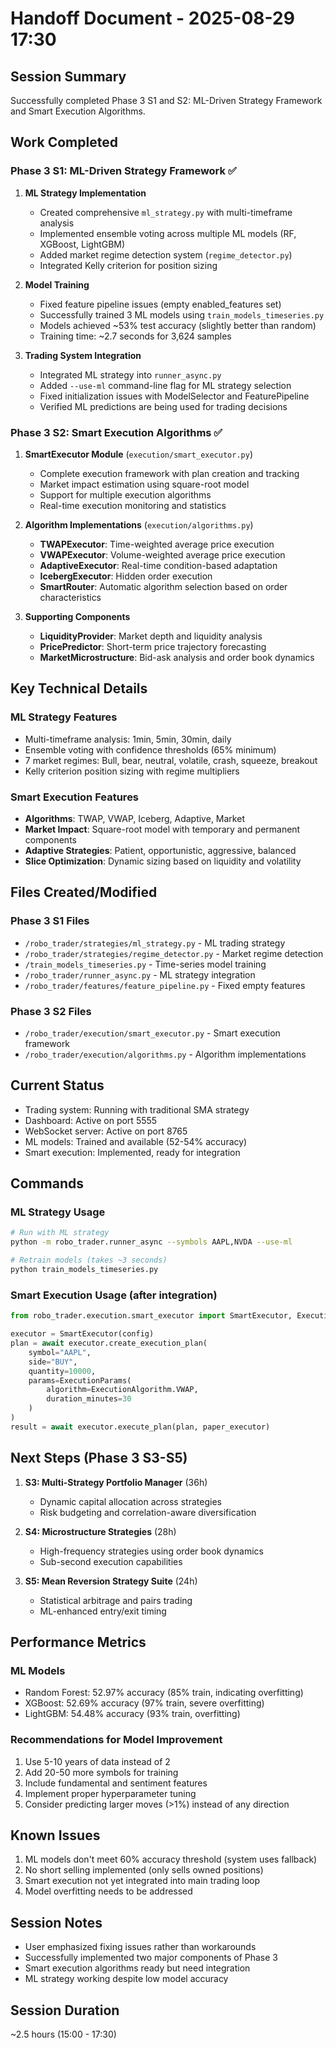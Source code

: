 # Handoff Document - 2025-08-29 17:30

## Session Summary
Successfully completed Phase 3 S1 and S2: ML-Driven Strategy Framework and Smart Execution Algorithms.

## Work Completed

### Phase 3 S1: ML-Driven Strategy Framework ✅
1. **ML Strategy Implementation**
   - Created comprehensive `ml_strategy.py` with multi-timeframe analysis
   - Implemented ensemble voting across multiple ML models (RF, XGBoost, LightGBM)
   - Added market regime detection system (`regime_detector.py`)
   - Integrated Kelly criterion for position sizing

2. **Model Training**
   - Fixed feature pipeline issues (empty enabled_features set)
   - Successfully trained 3 ML models using `train_models_timeseries.py`
   - Models achieved ~53% test accuracy (slightly better than random)
   - Training time: ~2.7 seconds for 3,624 samples

3. **Trading System Integration**
   - Integrated ML strategy into `runner_async.py`
   - Added `--use-ml` command-line flag for ML strategy selection
   - Fixed initialization issues with ModelSelector and FeaturePipeline
   - Verified ML predictions are being used for trading decisions

### Phase 3 S2: Smart Execution Algorithms ✅
1. **SmartExecutor Module** (`execution/smart_executor.py`)
   - Complete execution framework with plan creation and tracking
   - Market impact estimation using square-root model
   - Support for multiple execution algorithms
   - Real-time execution monitoring and statistics

2. **Algorithm Implementations** (`execution/algorithms.py`)
   - **TWAPExecutor**: Time-weighted average price execution
   - **VWAPExecutor**: Volume-weighted average price execution
   - **AdaptiveExecutor**: Real-time condition-based adaptation
   - **IcebergExecutor**: Hidden order execution
   - **SmartRouter**: Automatic algorithm selection based on order characteristics

3. **Supporting Components**
   - **LiquidityProvider**: Market depth and liquidity analysis
   - **PricePredictor**: Short-term price trajectory forecasting
   - **MarketMicrostructure**: Bid-ask analysis and order book dynamics

## Key Technical Details

### ML Strategy Features
- Multi-timeframe analysis: 1min, 5min, 30min, daily
- Ensemble voting with confidence thresholds (65% minimum)
- 7 market regimes: Bull, bear, neutral, volatile, crash, squeeze, breakout
- Kelly criterion position sizing with regime multipliers

### Smart Execution Features
- **Algorithms**: TWAP, VWAP, Iceberg, Adaptive, Market
- **Market Impact**: Square-root model with temporary and permanent components
- **Adaptive Strategies**: Patient, opportunistic, aggressive, balanced
- **Slice Optimization**: Dynamic sizing based on liquidity and volatility

## Files Created/Modified

### Phase 3 S1 Files
- `/robo_trader/strategies/ml_strategy.py` - ML trading strategy
- `/robo_trader/strategies/regime_detector.py` - Market regime detection
- `/train_models_timeseries.py` - Time-series model training
- `/robo_trader/runner_async.py` - ML strategy integration
- `/robo_trader/features/feature_pipeline.py` - Fixed empty features

### Phase 3 S2 Files
- `/robo_trader/execution/smart_executor.py` - Smart execution framework
- `/robo_trader/execution/algorithms.py` - Algorithm implementations

## Current Status
- Trading system: Running with traditional SMA strategy
- Dashboard: Active on port 5555
- WebSocket server: Active on port 8765
- ML models: Trained and available (52-54% accuracy)
- Smart execution: Implemented, ready for integration

## Commands

### ML Strategy Usage
```bash
# Run with ML strategy
python -m robo_trader.runner_async --symbols AAPL,NVDA --use-ml

# Retrain models (takes ~3 seconds)
python train_models_timeseries.py
```

### Smart Execution Usage (after integration)
```python
from robo_trader.execution.smart_executor import SmartExecutor, ExecutionParams, ExecutionAlgorithm

executor = SmartExecutor(config)
plan = await executor.create_execution_plan(
    symbol="AAPL",
    side="BUY",
    quantity=10000,
    params=ExecutionParams(
        algorithm=ExecutionAlgorithm.VWAP,
        duration_minutes=30
    )
)
result = await executor.execute_plan(plan, paper_executor)
```

## Next Steps (Phase 3 S3-S5)
1. **S3: Multi-Strategy Portfolio Manager** (36h)
   - Dynamic capital allocation across strategies
   - Risk budgeting and correlation-aware diversification

2. **S4: Microstructure Strategies** (28h)
   - High-frequency strategies using order book dynamics
   - Sub-second execution capabilities

3. **S5: Mean Reversion Strategy Suite** (24h)
   - Statistical arbitrage and pairs trading
   - ML-enhanced entry/exit timing

## Performance Metrics

### ML Models
- Random Forest: 52.97% accuracy (85% train, indicating overfitting)
- XGBoost: 52.69% accuracy (97% train, severe overfitting)
- LightGBM: 54.48% accuracy (93% train, overfitting)

### Recommendations for Model Improvement
1. Use 5-10 years of data instead of 2
2. Add 20-50 more symbols for training
3. Include fundamental and sentiment features
4. Implement proper hyperparameter tuning
5. Consider predicting larger moves (>1%) instead of any direction

## Known Issues
1. ML models don't meet 60% accuracy threshold (system uses fallback)
2. No short selling implemented (only sells owned positions)
3. Smart execution not yet integrated into main trading loop
4. Model overfitting needs to be addressed

## Session Notes
- User emphasized fixing issues rather than workarounds
- Successfully implemented two major components of Phase 3
- Smart execution algorithms ready but need integration
- ML strategy working despite low model accuracy

## Session Duration
~2.5 hours (15:00 - 17:30)
